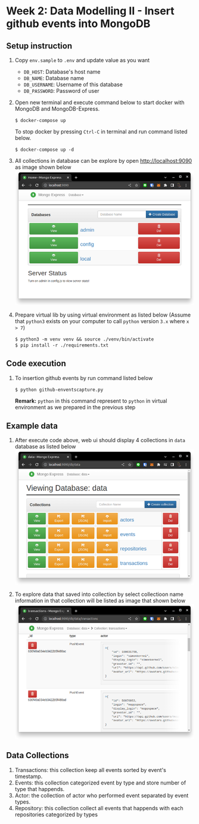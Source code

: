 # Week 2: Data Modelling II - Insert github events into MongoDB

## Setup instruction

1. Copy `env.sample` to `.env` and update value as you want  
    * `DB_HOST`: Database's host name 
    * `DB_NAME`: Database name 
    * `DB_USERNAME`: Username of this database
    * `DB_PASSWORD`: Password of user 

1. Open new terminal and execute command below to start docker with MongoDB 
and MongoDB-Express.
    ```
    $ docker-compose up
    ```

    To stop docker by pressing `Ctrl-C` in terminal and run command listed below.

    ```
    $ docker-compose up -d
    ```

1. All collections in database can be explore by open [http://localhost:9090](http://localhost:9090) as image shown below  
![Mongo Express](./resources/mongo-express.ui.png)

1. Prepare virtual lib by using virtual environment as listed below 
(Assume that `python3` exists on your computer 
to call `python` version `3.x` where `x > 7`)
    ```
    $ python3 -m venv venv && source ./venv/bin/activate
    $ pip install -r ./requirements.txt
    ```

## Code execution 

1. To insertion github events by run command listed below   

    ```
    $ python github-enventscapture.py
    ```
    **Remark:** `python` in this command represent to `python` 
    in virtual environment as we prepared in the previous step 

## Example data
1. After execute code above, web ui should display 4 collections in `data` database 
as listed below
![Collection](./resources/all-collections.png)

1. To explore data that saved into collection by select collectioon name
information in that collection will be listed as image that shown below  
![Explore data](./resources/data-ingestion.png)

## Data Collections

1. Transactions: this collection keep all events sorted by event's timestamp.
1. Events: this collection categorized event by type 
and store number of type that happends.
1. Actor: the collection of actor who performed event separated by event types.
1. Repository: this collection collect all events that happends 
with each repositories categorized by types